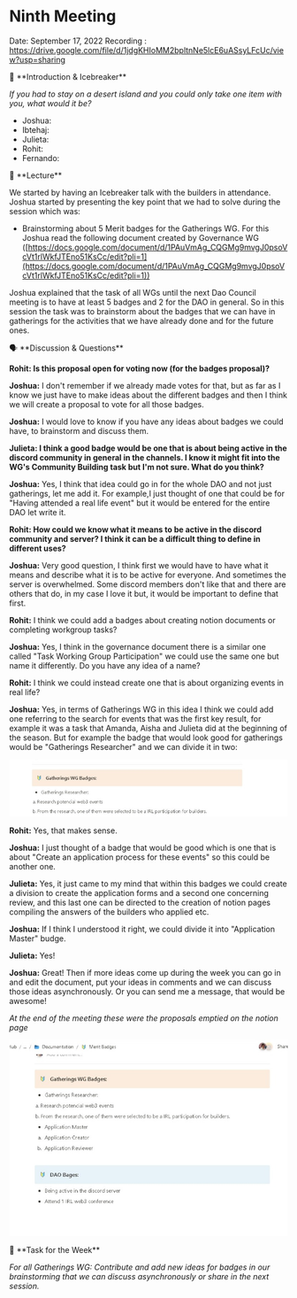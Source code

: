 # Ninth Meeting

Date: September 17, 2022
Recording : https://drive.google.com/file/d/1jdgKHIoMM2bpltnNe5lcE6uASsyLFcUc/view?usp=sharing

<aside>
🧊 **Introduction & Icebreaker**

</aside>

*If you had to stay on a desert island and you could only take one item with you, what would it be?*

- Joshua:
- Ibtehaj:
- Julieta:
- Rohit:
- Fernando:

<aside>
📙 **Lecture**

</aside>

We started by having an Icebreaker talk with the builders in attendance. Joshua started by presenting the key point that we had to solve during the session which was:

- Brainstorming about 5 Merit badges for the Gatherings WG. For this Joshua read the following document created by Governance WG ([https://docs.google.com/document/d/1PAuVmAg_CQGMg9mvgJ0psoVcVt1rlWkfJTEno51KsCc/edit?pli=1](https://docs.google.com/document/d/1PAuVmAg_CQGMg9mvgJ0psoVcVt1rlWkfJTEno51KsCc/edit?pli=1))

Joshua explained that the task of all WGs until the next Dao Council meeting is to have at least 5 badges and 2 for the DAO in general. So in this session the task was to brainstorm about the badges that we can have in gatherings for the activities that we have already done and for the future ones.

<aside>
🗣 **Discussion & Questions**

</aside>

**Rohit: Is this proposal open for voting now  (for the badges proposal)?**

**Joshua:** I don't remember if we already made votes for that, but as far as I know we just have to make ideas about the different badges and then I think we will create a proposal to vote for all those badges.

**Joshua:** I would love to know if you have any ideas about badges we could have, to brainstorm and discuss them.

**Julieta: I think a good badge would be one that is about being active in the discord community in general in the channels. I know it might fit into the WG's Community Building task but I'm not sure. What do you think?**

**Joshua:** Yes, I think that idea could go in for the whole DAO and not just gatherings, let me add it. For example,I just thought of one that could be for "Having attended a real life event" but it would be entered for the entire DAO let write it.

**Rohit: How could we know what it means to be active in the discord community and server? I think it can be a difficult thing to define in different uses?**

**Joshua:** Very good question, I think first we would have to have what it means and describe what it is to be active for everyone. And sometimes the server is overwhelmed. Some discord members don't like that and there are others that do, in my case I love it but, it would be important to define that first.

**Rohit:** I think we could add a badges about creating notion documents or completing workgroup tasks?

**Joshua:** Yes, I think in the governance document there is a similar one called "Task Working Group Participation" we could use the same one but name it differently. Do you have any idea of a name?

**Rohit:** I think we could instead create one that is about organizing events in real life?

**Joshua:** Yes, in terms of Gatherings WG in this idea I think we could add one referring to the search for events that was the first key result, for example it was a task that Amanda, Aisha and Julieta did at the beginning of the season. But for example the badge that would look good for gatherings would be "Gatherings Researcher" and we can divide it in two:

![Untitled](Ninth%20Meeting%205350fbb2bb9a492e96fe1bb0cba17256/Untitled.png)

**Rohit:** Yes, that makes sense.

**Joshua:** I just thought of a badge that would be good which is one that is about "Create an application process for these events" so this could be another one.

**Julieta:** Yes, it just came to my mind that within this badges we could create a division to create the application forms and a second one concerning review, and this last one can be directed to the creation of notion pages compiling the answers of the builders who applied etc.

**Joshua:** If I think I understood it right, we could divide it into "Application Master" budge.

**Julieta:** Yes!

**Joshua:** Great! Then if more ideas come up during the week you can go in and edit the document, put your ideas in comments and we can discuss those ideas asynchronously. Or you can send me a message, that would be awesome!

*At the end of the meeting these were the proposals emptied on the notion page*

![Untitled](Ninth%20Meeting%205350fbb2bb9a492e96fe1bb0cba17256/Untitled%201.png)

<aside>
🚨 **Task for the Week**

</aside>

*For all Gatherings WG: Contribute and add new ideas for badges in our brainstorming that we can discuss asynchronously or share in the next session.*